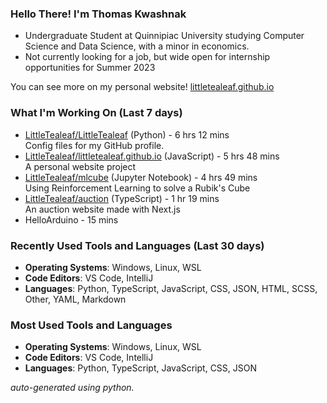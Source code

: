
### Hello There! I'm Thomas Kwashnak

- Undergraduate Student at Quinnipiac University studying Computer Science and Data Science, with a minor in economics.
- Not currently looking for a job, but wide open for internship opportunities for Summer 2023

You can see more on my personal website! [littletealeaf.github.io](https://littletealeaf.github.io)

### What I'm Working On (Last 7 days)
<ul><li><a href="https://github.com/LittleTealeaf/LittleTealeaf">LittleTealeaf/LittleTealeaf</a> (Python) - 6 hrs 12 mins<br>Config files for my GitHub profile.</li><li><a href="https://github.com/LittleTealeaf/littletealeaf.github.io">LittleTealeaf/littletealeaf.github.io</a> (JavaScript) - 5 hrs 48 mins<br>A personal website project</li><li><a href="https://github.com/LittleTealeaf/mlcube">LittleTealeaf/mlcube</a> (Jupyter Notebook) - 4 hrs 49 mins<br>Using Reinforcement Learning to solve a Rubik's Cube</li><li><a href="https://github.com/LittleTealeaf/auction">LittleTealeaf/auction</a> (TypeScript) - 1 hr 19 mins<br>An auction website made with Next.js</li><li>HelloArduino - 15 mins</li></ul>

### Recently Used Tools and Languages (Last 30 days)
- **Operating Systems**: Windows, Linux, WSL
- **Code Editors**: VS Code, IntelliJ
- **Languages**: Python, TypeScript, JavaScript, CSS, JSON, HTML, SCSS, Other, YAML, Markdown

### Most Used Tools and Languages
- **Operating Systems**: Windows, Linux, WSL
- **Code Editors**: VS Code, IntelliJ
- **Languages**: Python, TypeScript, JavaScript, CSS, JSON

*auto-generated using python.*
